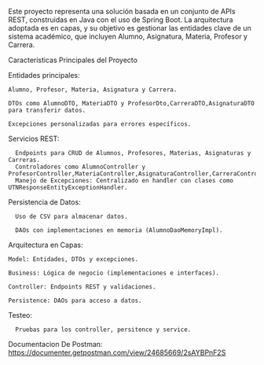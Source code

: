 Este proyecto representa una solución basada en un conjunto de APIs REST, construidas en Java con el uso de Spring Boot. La arquitectura adoptada es en capas, y su objetivo es gestionar las entidades clave de un sistema académico, que incluyen Alumno, Asignatura, Materia, Profesor y Carrera.


Características Principales del Proyecto

  Entidades principales:
  
    Alumno, Profesor, Materia, Asignatura y Carrera.
    
    DTOs como AlumnoDTO, MateriaDTO y ProfesorDto,CarreraDTO,AsignaturaDTO para transferir datos.
    
    Excepciones personalizadas para errores específicos.
    
  Servicios REST:
  
      Endpoints para CRUD de Alumnos, Profesores, Materias, Asignaturas y Carreras.
      Controladores como AlumnoController y ProfesorController,MateriaController,AsignaturaController,CarreraController.
      Manejo de Excepciones: Centralizado en handler con clases como UTNResponseEntityExceptionHandler.
  Persistencia de Datos:
  
      Uso de CSV para almacenar datos.
      
      DAOs con implementaciones en memoria (AlumnoDaoMemoryImpl).
      
  Arquitectura en Capas:
  
    Model: Entidades, DTOs y excepciones.
    
    Business: Lógica de negocio (implementaciones e interfaces).
    
    Controller: Endpoints REST y validaciones.
    
    Persistence: DAOs para acceso a datos.
  Testeo:
  
      Pruebas para los controller, persitence y service. 


Documentacion De Postman: 
https://documenter.getpostman.com/view/24685669/2sAYBPnF2S

